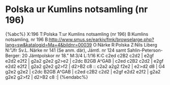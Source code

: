 # Polska ur Kumlins notsamling (nr 196)

{%abc%}
X:196
T:Polska
T:ur Kumlins notsamling (nr 196)
B:Kumlins notsamling, nr 196
B:http://www.smus.se/earkiv/fmk/browselarge.php?lang=sw&katalogid=Ma+4&bildnr=00039
O:Närke
R:Polska
Z:Nils Liberg
N:"Jfr Sv.L. Närke nr 141 (Se anm. där), Jämtl. nr 124 samt Sahlin-Peterson-Berger: 20 Jämtpolskor nr 18."
M:3/4
L:1/16
K:C
c2ed c2B2 c2d2 | e2gf e2d2 e2f2 | g2a2 g2e2 g2>e2 | c2dc B2GB A^GAB |
c2ed c2B2 c2d2 | e2gf e2d2 e2f2 | g2a2 g2e2 g2>f2 | d2>B2 c8 ::
c2a2 a2g2 f2e2 | e2>d2 d8 | G4 g2e2 g2e2 | c2dc B2GB A^GAB |
c2ed c2B2 c2d2 | e2gf e2d2 e2f2 | g2a2 g2e2 g2>f2 | d2>B2 c8 :| 
{%endabc%}
